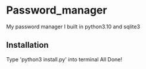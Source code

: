 # Password_manager
My password manager I built in python3.10 and sqlite3

## Installation
Type 'python3 install.py' into terminal
All Done!
